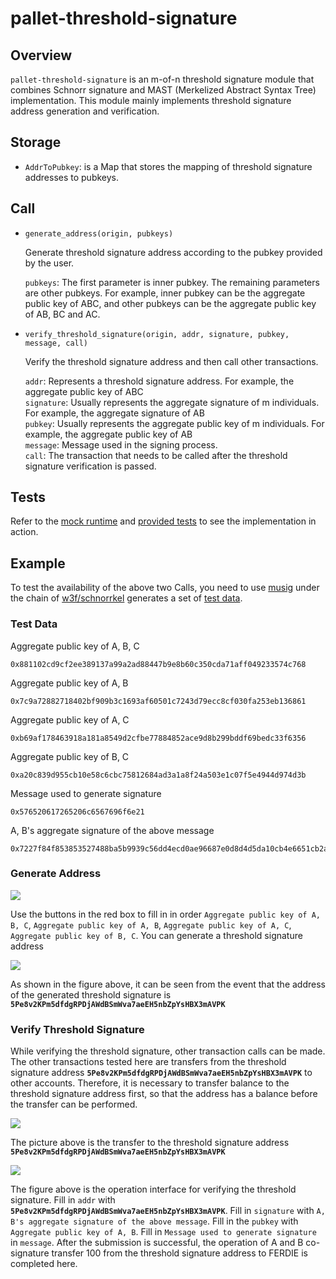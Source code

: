# pallet-threshold-signature

## Overview
`pallet-threshold-signature` is an m-of-n threshold signature module that combines Schnorr signature and MAST (Merkelized Abstract Syntax Tree) implementation. This module mainly implements threshold signature address generation and verification.

## Storage
- `AddrToPubkey`: is a Map that stores the mapping of threshold signature addresses to pubkeys.

## Call

- `generate_address(origin, pubkeys)`

  Generate threshold signature address according to the pubkey provided by the user.

  `pubkeys`: The first parameter is inner pubkey. The remaining parameters are other pubkeys. For example, inner pubkey can be the aggregate public key of ABC, and other pubkeys can be the aggregate public key of AB, BC and AC.

- `verify_threshold_signature(origin, addr, signature, pubkey, message, call)`

  Verify the threshold signature address and then call other transactions.

  `addr`: Represents a threshold signature address. For example, the aggregate public key of ABC   
  `signature`: Usually represents the aggregate signature of m individuals. For example, the aggregate signature of AB   
  `pubkey`: Usually represents the aggregate public key of m individuals. For example, the aggregate public key of AB   
  `message`: Message used in the signing process.   
  `call`: The transaction that needs to be called after the threshold signature verification is passed.   

## Tests

Refer to the [mock runtime](src/mock.rs) and [provided tests](src/tests.rs) to see the implementation in action.

## Example

To test the availability of the above two Calls, you need to use [musig](https://github.com/w3f/schnorrkel/blob/master/src/musig.rs#L780-L829) under the chain of [w3f/schnorrkel](https://github.com/w3f/schnorrkel) generates a set of [test data](https://github.com/chainx-org/threshold_signature/issues/1#issuecomment-909896156).

### Test Data

Aggregate public key of A, B, C

~~~
0x881102cd9cf2ee389137a99a2ad88447b9e8b60c350cda71aff049233574c768
~~~

Aggregate public key of A, B

~~~
0x7c9a72882718402bf909b3c1693af60501c7243d79ecc8cf030fa253eb136861
~~~

Aggregate public key of A, C

~~~
0xb69af178463918a181a8549d2cfbe77884852ace9d8b299bddf69bedc33f6356
~~~

Aggregate public key of B, C

~~~
0xa20c839d955cb10e58c6cbc75812684ad3a1a8f24a503e1c07f5e4944d974d3b
~~~

Message used to generate signature

~~~
0x576520617265206c6567696f6e21
~~~

A, B's aggregate signature of the above message

~~~
0x7227f84f853853527488ba5b9939c56dd4ecd0ae96687e0d8d4d5da10cb4e6651cb2aca89236f3c3766d80e3b2ab37c74abb91ad6bb66677a0f1e3bd7e68118f
~~~

### Generate Address

![](https://cdn.jsdelivr.net/gh/AAweidai/PictureBed@master/taproot/1631104111907-1631104111872.png)

Use the buttons in the red box to fill in in order `Aggregate public key of A, B, C`, `Aggregate public key of A, B`, `Aggregate public key of A, C`, `Aggregate public key of B, C`.  You can generate a threshold signature address

![](https://cdn.jsdelivr.net/gh/AAweidai/PictureBed@master/taproot/1631104141760-1631104141749.png)

As shown in the figure above, it can be seen from the event that the address of the generated threshold signature is **`5Pe8v2KPm5dfdgRPDjAWdBSmWva7aeEH5nbZpYsHBX3mAVPK`**

### Verify Threshold Signature

While verifying the threshold signature, other transaction calls can be made. The other transactions tested here are transfers from the threshold signature address **`5Pe8v2KPm5dfdgRPDjAWdBSmWva7aeEH5nbZpYsHBX3mAVPK`** to other accounts. Therefore, it is necessary to transfer balance to the threshold signature address first, so that the address has a balance before the transfer can be performed.

![](https://cdn.jsdelivr.net/gh/AAweidai/PictureBed@master/taproot/1631104610241-1631104610236.png)

The picture above is the transfer to the threshold signature address **`5Pe8v2KPm5dfdgRPDjAWdBSmWva7aeEH5nbZpYsHBX3mAVPK`**

![](https://cdn.jsdelivr.net/gh/AAweidai/PictureBed@master/taproot/1631104780656-1631104780649.png)

The figure above is the operation interface for verifying the threshold signature. Fill in `addr` with **`5Pe8v2KPm5dfdgRPDjAWdBSmWva7aeEH5nbZpYsHBX3mAVPK`**. Fill in `signature` with `A, B's aggregate signature of the above message`. Fill in the `pubkey` with `Aggregate public key of A, B`. Fill in `Message used to generate signature` in `message`. After the submission is successful, the operation of A and B co-signature transfer 100 from the threshold signature address to FERDIE is completed here.
